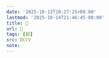 ```yaml
---
date: '2025-10-13T10:27:25+08:00'
lastmod: '2025-10-14T21:46:45-08:00'
title: 􄽯
url: 􄽯
tags: [趝]
src: DCCV
note:
---
```

